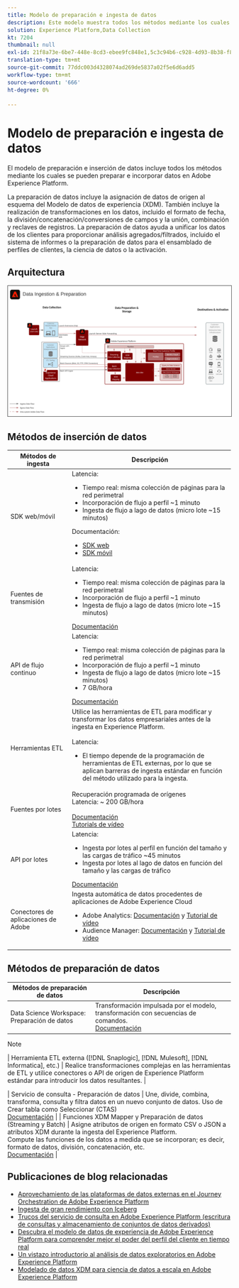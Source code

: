 ```yaml
---
title: Modelo de preparación e ingesta de datos
description: Este modelo muestra todos los métodos mediante los cuales se pueden introducir y preparar datos en Adobe Experience Platform.
solution: Experience Platform,Data Collection
kt: 7204
thumbnail: null
exl-id: 21f8a73e-6be7-448e-8cd3-ebee9fc848e1,5c3c94b6-c928-4d93-8b38-f8bd2aad2e68
translation-type: tm+mt
source-git-commit: 77ddc003d4328074ad269de5837a02f5e6d6add5
workflow-type: tm+mt
source-wordcount: '666'
ht-degree: 0%

---
```


# Modelo de preparación e ingesta de datos

El modelo de preparación e inserción de datos incluye todos los métodos mediante los cuales se pueden preparar e incorporar datos en Adobe Experience Platform.

La preparación de datos incluye la asignación de datos de origen al esquema del Modelo de datos de experiencia (XDM). También incluye la realización de transformaciones en los datos, incluido el formato de fecha, la división/concatenación/conversiones de campos y la unión, combinación y reclaves de registros. La preparación de datos ayuda a unificar los datos de los clientes para proporcionar análisis agregados/filtrados, incluido el sistema de informes o la preparación de datos para el ensamblado de perfiles de clientes, la ciencia de datos o la activación.

## Arquitectura

<img src="assets/dataingest.svg" alt="Arquitectura de referencia para el modelo de preparación e ingesta de datos" style="border:1px solid #4a4a4a" />

## Métodos de inserción de datos

| Métodos de ingesta | Descripción |
|------------------------------|-----------------------------------------------------------------------------------------------------------------------------------------------------------------------------------------------------------------------------------------------------------------------------------------------------------------------------------------------------------------------------------------------------------------------------------------|
| SDK web/móvil | Latencia:<ul><li>Tiempo real: misma colección de páginas para la red perimetral</li><li>Incorporación de flujo a perfil ~1 minuto</li><li>Ingesta de flujo a lago de datos (micro lote ~15 minutos)</ul>Documentación: <ul><li>[SDK web](https://experienceleague.corp.adobe.com/docs/web-sdk.html)</li><li>[SDK móvil](https://experienceleague.adobe.com/docs/mobile.html?lang=en)</li></ul> |
| Fuentes de transmisión | Latencia:<ul><li>Tiempo real: misma colección de páginas para la red perimetral</li><li>Incorporación de flujo a perfil ~1 minuto</li><li>Ingesta de flujo a lago de datos (micro lote ~15 minutos)</li></ul>[Documentación](https://experienceleague.adobe.com/docs/experience-platform/sources/home.html?lang=en#connectors) |
| API de flujo continuo | Latencia:<ul><li>Tiempo real: misma colección de páginas para la red perimetral</li><li>Incorporación de flujo a perfil ~1 minuto</li><li>Ingesta de flujo a lago de datos (micro lote ~15 minutos)</li><li>7 GB/hora</li></ul>[Documentación](https://experienceleague.adobe.com/docs/experience-platform/ingestion/streaming/overview.html?lang=en#what-can-you-do-with-streaming-ingestion%3F) |
| Herramientas ETL | Utilice las herramientas de ETL para modificar y transformar los datos empresariales antes de la ingesta en Experience Platform.<br><br>Latencia:<ul><li>El tiempo depende de la programación de herramientas de ETL externas, por lo que se aplican barreras de ingesta estándar en función del método utilizado para la ingesta.</li></ul> |
| Fuentes por lotes | Recuperación programada de orígenes<br>Latencia: ~ 200 GB/hora<br><br>[Documentación](https://experienceleague.adobe.com/docs/experience-platform/sources/home.html?lang=en#connectors)<br>[Tutorials de vídeo](https://experienceleague.adobe.com/docs/platform-learn/tutorials/sources/overview.html) |
| API por lotes | Latencia:<ul><li>Ingesta por lotes al perfil en función del tamaño y las cargas de tráfico ~45 minutos</li><li>Ingesta por lotes al lago de datos en función del tamaño y las cargas de tráfico</li></ul>[Documentación](https://experienceleague.adobe.com/docs/experience-platform/ingestion/batch/overview.html?lang=en#batch) |
| Conectores de aplicaciones de Adobe | Ingesta automática de datos procedentes de aplicaciones de Adobe Experience Cloud<ul><li>Adobe Analytics: [Documentación](https://experienceleague.adobe.com/docs/experience-platform/sources/connectors/adobe-applications/analytics.html?lang=en#connectors) y [Tutorial de vídeo](https://experienceleague.adobe.com/docs/platform-learn/tutorials/sources/ingest-data-from-adobe-analytics.html)</li><li>Audience Manager: [Documentación](https://experienceleague.adobe.com/docs/experience-platform/sources/connectors/adobe-applications/audience-manager.html?lang=en#connectors) y [Tutorial de vídeo](https://experienceleague.adobe.com/docs/platform-learn/tutorials/sources/ingest-data-from-aam.html)</li></ul> |


## Métodos de preparación de datos

| Métodos de preparación de datos | Descripción |
|------------------------------------------------------------|------------------------------------------------------------------------------------------------------------------------------------------------------------------------------------------------------------------------------------------------------------------------------------------------|
| Data Science Workspace: Preparación de datos | Transformación impulsada por el modelo, transformación con secuencias de comandos.<br>[Documentación](https://experienceleague.adobe.com/docs/experience-platform/data-science-workspace/home.html?lang=en) |
>[!NOTE]
>
>| Herramienta ETL externa ([!DNL Snaplogic], [!DNL Mulesoft], [!DNL Informatica], etc.) | Realice transformaciones complejas en las herramientas de ETL y utilice conectores o API de origen de Experience Platform estándar para introducir los datos resultantes.                                                                                                                                                               |

| Servicio de consulta - Preparación de datos                                  | Une, divide, combina, transforma, consulta y filtra datos en un nuevo conjunto de datos. Uso de Crear tabla como Seleccionar (CTAS) <br>[Documentación](https://experienceleague.adobe.com/docs/experience-platform/query/home.html?lang=en#sql)                                                                       |
| Funciones XDM Mapper y Preparación de datos (Streaming y Batch)     | Asigne atributos de origen en formato CSV o JSON a atributos XDM durante la ingesta del Experience Platform.<br>Compute las funciones de los datos a medida que se incorporan; es decir, formato de datos, división, concatenación, etc.<br>[Documentación](https://experienceleague.adobe.com/docs/experience-platform/data-prep/home.html?lang=en) |

## Publicaciones de blog relacionadas

* [Aprovechamiento de las plataformas de datos externas en el Journey Orchestration de Adobe Experience Platform](https://medium.com/adobetech/leveraging-external-data-platforms-in-adobe-experience-platform-journey-orchestration-54fc6134fe17?source=your_stories_page-------------------------------------)
* [Ingesta de gran rendimiento con Iceberg](https://medium.com/adobetech/high-throughput-ingestion-with-iceberg-ccf7877a413f?source=your_stories_page-------------------------------------)
* [Trucos del servicio de consulta en Adobe Experience Platform (escritura de consultas y almacenamiento de conjuntos de datos derivados)](https://medium.com/adobetech/query-service-tricks-in-adobe-experience-platform-writing-queries-and-storing-derived-datasets-eaee0d6d683e?source=your_stories_page-------------------------------------)
* [Descubra el modelo de datos de experiencia de Adobe Experience Platform para comprender mejor el poder del perfil del cliente en tiempo real](https://medium.com/adobetech/digging-into-adobe-experience-platforms-experience-data-model-to-more-fully-understand-the-power-3e109271e04f?source=your_stories_page-------------------------------------)
* [Un vistazo introductorio al análisis de datos exploratorios en Adobe Experience Platform](https://medium.com/adobetech/an-introductory-look-at-exploratory-data-analysis-on-adobe-experience-platform-1bfce7501d9a?source=your_stories_page-------------------------------------)
* [Modelado de datos XDM para ciencia de datos a escala en Adobe Experience Platform](https://medium.com/adobetech/modeling-xdm-data-for-data-science-at-scale-on-adobe-experience-platform-222bb2a6dbf7?source=your_stories_page-------------------------------------)
